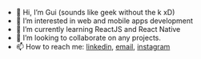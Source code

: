 - 👋 Hi, I’m Gui (sounds like geek without the k xD)
- 👀 I’m interested in web and mobile apps development
- 🌱 I’m currently learning ReactJS and React Native
- 💞️ I’m looking to collaborate on any projects.
- 📫 How to reach me: [linkedin](https://www.linkedin.com/in/gomessguii/), [email](mailto:guinomotec.dev@gmail.com), [instagram](https://instagram.com/gomessguii)

<!---
GuinomoTec/GuinomoTec is a ✨ special ✨ repository because its `README.md` (this file) appears on your GitHub profile.
You can click the Preview link to take a look at your changes.
--->
